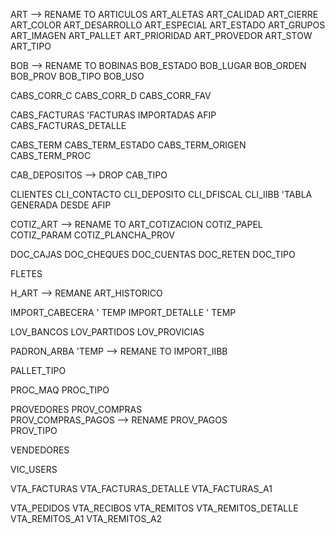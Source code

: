 ART --> RENAME TO ARTICULOS
ART_ALETAS
ART_CALIDAD
ART_CIERRE
ART_COLOR
ART_DESARROLLO
ART_ESPECIAL
ART_ESTADO
ART_GRUPOS
ART_IMAGEN
ART_PALLET
ART_PRIORIDAD
ART_PROVEDOR
ART_STOW
ART_TIPO

BOB --> RENAME TO BOBINAS
BOB_ESTADO
BOB_LUGAR
BOB_ORDEN
BOB_PROV
BOB_TIPO
BOB_USO

CABS_CORR_C
CABS_CORR_D
CABS_CORR_FAV

CABS_FACTURAS                'FACTURAS IMPORTADAS AFIP
CABS_FACTURAS_DETALLE 

CABS_TERM
CABS_TERM_ESTADO
CABS_TERM_ORIGEN
CABS_TERM_PROC

CAB_DEPOSITOS --> DROP
CAB_TIPO

CLIENTES
CLI_CONTACTO
CLI_DEPOSITO
CLI_DFISCAL
CLI_IIBB       'TABLA GENERADA DESDE AFIP

COTIZ_ART  --> RENAME TO ART_COTIZACION
COTIZ_PAPEL
COTIZ_PARAM
COTIZ_PLANCHA_PROV

DOC_CAJAS
DOC_CHEQUES
DOC_CUENTAS
DOC_RETEN
DOC_TIPO

FLETES

H_ART --> REMANE ART_HISTORICO

IMPORT_CABECERA  ' TEMP
IMPORT_DETALLE   ' TEMP

LOV_BANCOS
LOV_PARTIDOS
LOV_PROVICIAS

PADRON_ARBA 'TEMP --> REMANE TO IMPORT_IIBB

PALLET_TIPO

PROC_MAQ
PROC_TIPO

PROVEDORES
PROV_COMPRAS       
PROV_COMPRAS_PAGOS  --> RENAME 
PROV_PAGOS            
PROV_TIPO

VENDEDORES

VIC_USERS

VTA_FACTURAS
VTA_FACTURAS_DETALLE
VTA_FACTURAS_A1

VTA_PEDIDOS
VTA_RECIBOS
VTA_REMITOS
VTA_REMITOS_DETALLE
VTA_REMITOS_A1
VTA_REMITOS_A2



